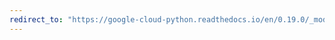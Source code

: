 ```yaml
---
redirect_to: "https://google-cloud-python.readthedocs.io/en/0.19.0/_modules/google/cloud/monitoring/query.html"
---
```

